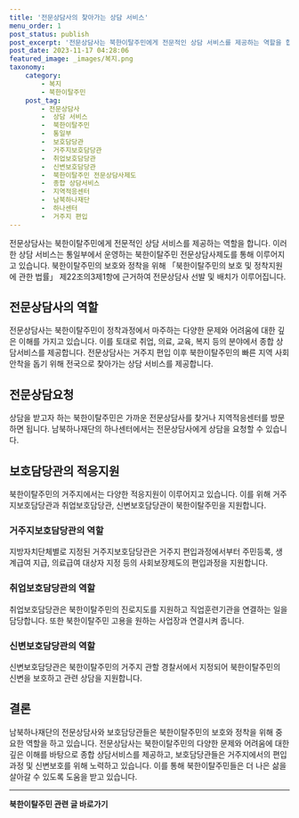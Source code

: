 ```yaml
---
title: '전문상담사의 찾아가는 상담 서비스'
menu_order: 1
post_status: publish
post_excerpt: '전문상담사는 북한이탈주민에게 전문적인 상담 서비스를 제공하는 역할을 합니다. 이러한 상담 서비스는 통일부에서 운영하는 북한이탈주민 전문상담사제도를 통해 이루어지고 있습니다. 북한이탈주민의 보호와 정착을 위해  북한이탈주민의 보호 및 정착지원에 관한 법률  제22조의3제1항에 근거하여 전문상담사 선발 및 배치가 이루어집니다.'
post_date: 2023-11-17 04:28:06
featured_image: _images/복지.png
taxonomy:
    category:
        - 복지
        - 북한이탈주민
    post_tag:
        - 전문상담사
        -  상담 서비스
        -  북한이탈주민
        -  통일부
        -  보호담당관
        -  거주지보호담당관
        -  취업보호담당관
        -  신변보호담당관
        -  북한이탈주민 전문상담사제도
        -  종합 상담서비스
        -  지역적응센터
        -  남북하나재단
        -  하나센터
        -  거주지 편입
---
```



전문상담사는 북한이탈주민에게 전문적인 상담 서비스를 제공하는 역할을 합니다. 이러한 상담 서비스는 통일부에서 운영하는 북한이탈주민 전문상담사제도를 통해 이루어지고 있습니다. 북한이탈주민의 보호와 정착을 위해 「북한이탈주민의 보호 및 정착지원에 관한 법률」 제22조의3제1항에 근거하여 전문상담사 선발 및 배치가 이루어집니다.

## 전문상담사의 역할

전문상담사는 북한이탈주민이 정착과정에서 마주하는 다양한 문제와 어려움에 대한 깊은 이해를 가지고 있습니다. 이를 토대로 취업, 의료, 교육, 복지 등의 분야에서 종합 상담서비스를 제공합니다. 전문상담사는 거주지 편입 이후 북한이탈주민의 빠른 지역 사회 안착을 돕기 위해 전국으로 찾아가는 상담 서비스를 제공합니다.

## 전문상담요청

상담을 받고자 하는 북한이탈주민은 가까운 전문상담사를 찾거나 지역적응센터를 방문하면 됩니다. 남북하나재단의 하나센터에서는 전문상담사에게 상담을 요청할 수 있습니다.

## 보호담당관의 적응지원 

북한이탈주민의 거주지에서는 다양한 적응지원이 이루어지고 있습니다. 이를 위해 거주지보호담당관과 취업보호담당관, 신변보호담당관이 북한이탈주민을 지원합니다.

### 거주지보호담당관의 역할

지방자치단체별로 지정된 거주지보호담당관은 거주지 편입과정에서부터 주민등록, 생계급여 지급, 의료급여 대상자 지정 등의 사회보장제도의 편입과정을 지원합니다.

### 취업보호담당관의 역할

취업보호담당관은 북한이탈주민의 진로지도를 지원하고 직업훈련기관을 연결하는 일을 담당합니다. 또한 북한이탈주민 고용을 원하는 사업장과 연결시켜 줍니다.

### 신변보호담당관의 역할

신변보호담당관은 북한이탈주민의 거주지 관할 경찰서에서 지정되어 북한이탈주민의 신변을 보호하고 관련 상담을 지원합니다.

## 결론

남북하나재단의 전문상담사와 보호담당관들은 북한이탈주민의 보호와 정착을 위해 중요한 역할을 하고 있습니다. 전문상담사는 북한이탈주민의 다양한 문제와 어려움에 대한 깊은 이해를 바탕으로 종합 상담서비스를 제공하고, 보호담당관들은 거주지에서의 편입과정 및 신변보호를 위해 노력하고 있습니다. 이를 통해 북한이탈주민들은 더 나은 삶을 살아갈 수 있도록 도움을 받고 있습니다. 

[주거지원-주거지원-거주지 신변보호]: <https://example.com>
[취업지원-취업지원-취업보호]: <https://example.com>
[북한이탈주민정책-정착지원제도-거주지보호제도]: <https://example.com>
<!-- wp:separator -->
<hr class="wp-block-separator has-alpha-channel-opacity"/>
<!-- /wp:separator -->

<!-- wp:group {"backgroundColor":"base","layout":{"type":"constrained"}} -->
<div class="wp-block-group has-base-background-color has-background"><!-- wp:paragraph {"align":"center","fontSize":"medium"} -->
<p class="has-text-align-center has-large-font-size"><strong>북한이탈주민 관련 글 바로가기</strong></p>
<!-- /wp:paragraph -->


<!-- wp:latest-posts
{"categories":[{"id":22630,"count":19,"description":"","link":"https://uknowlaw.com/category/%eb%b6%81%ed%95%9c%ec%9d%b4%ed%83%88%ec%a3%bc%eb%af%bc/","name":"북한이탈주민","slug":"북한이탈주민","taxonomy":"category","parent":0,"meta":[],"_links":{"self":[{"href":"https://uknowlaw.com/wp-json/wp/v2/categories/22630"}],"collection":[{"href":"https://uknowlaw.com/wp-json/wp/v2/categories"}],"about":[{"href":"https://uknowlaw.com/wp-json/wp/v2/taxonomies/category"}],"wp:post_type":[{"href":"https://uknowlaw.com/wp-json/wp/v2/posts?categories=22630"}],"curies":[{"name":"wp","href":"https://api.w.org/{rel}","templated":true}]}}],"postsToShow":100,"excerptLength":28,"postLayout":"grid","columns":2,"featuredImageAlign":"left","featuredImageSizeSlug":"large","fontSize":"small"} /--></div>
<!-- /wp:group -->